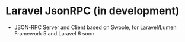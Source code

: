 # Laravel JsonRPC (in development)

- JSON-RPC Server and Client based on Swoole, for Laravel/Lumen Framework 5 and Laravel 6 soon.


